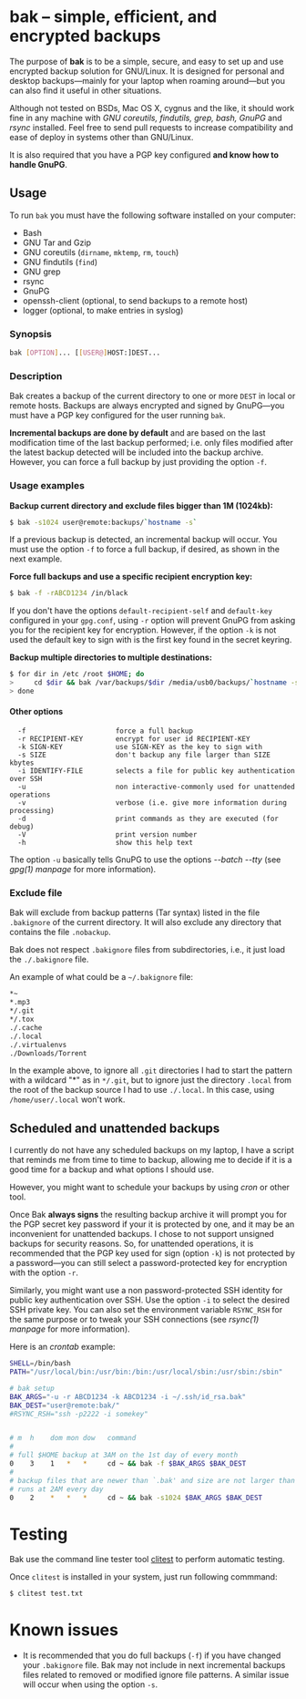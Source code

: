 # bak &ndash; simple, efficient, and encrypted backups

The purpose of **bak** is to be a simple, secure, and easy to set up
and use encrypted backup solution for GNU/Linux. It is designed for
personal and desktop backups&mdash;mainly for your laptop when roaming
around&mdash;but you can also find it useful in other situations.

Although not tested on BSDs, Mac OS X, cygnus and the like, it should
work fine in any machine with *GNU coreutils, findutils, grep, bash,
GnuPG* and *rsync* installed. Feel free to send pull requests to
increase compatibility and ease of deploy in systems other than
GNU/Linux.

It is also required that you have a PGP key configured **and know how
to handle GnuPG**.

## Usage

To run `bak` you must have the following software installed on your
computer:

  - Bash
  - GNU Tar and Gzip
  - GNU coreutils (`dirname`, `mktemp`, `rm`, `touch`)
  - GNU findutils (`find`)
  - GNU grep
  - rsync
  - GnuPG
  - openssh-client (optional, to send backups to a remote host)
  - logger (optional, to make entries in syslog)

### Synopsis

```sh
bak [OPTION]... [[USER@]HOST:]DEST...
```

### Description

Bak creates a backup of the current directory to one or more `DEST`
in local or remote hosts. Backups are always encrypted and signed by
GnuPG&mdash;you must have a PGP key configured for the user running `bak`.

**Incremental backups are done by default** and are based on the last
modification time of the last backup performed; i.e. only files
modified after the latest backup detected will be included into the
backup archive. However, you can force a full backup by just providing
the option `-f`.

### Usage examples

**Backup current directory and exclude files bigger than 1M (1024kb):**

```sh
$ bak -s1024 user@remote:backups/`hostname -s`
```

If a previous backup is detected, an incremental backup will
occur. You must use the option `-f` to force a full backup, if
desired, as shown in the next example.

**Force full backups and use a specific recipient encryption key:**

```sh
$ bak -f -rABCD1234 /in/black
```

If you don't have the options `default-recipient-self` and
`default-key` configured in your `gpg.conf`, using `-r` option will
prevent GnuPG from asking you for the recipient key for
encryption. However, if the option `-k` is not used the default key to
sign with is the first key found in the secret keyring.

**Backup multiple directories to multiple destinations:**

```sh
$ for dir in /etc /root $HOME; do
>     cd $dir && bak /var/backups/$dir /media/usb0/backups/`hostname -s`/$dir
> done
```

#### Other options

```
  -f                      force a full backup
  -r RECIPIENT-KEY        encrypt for user id RECIPIENT-KEY
  -k SIGN-KEY             use SIGN-KEY as the key to sign with
  -s SIZE                 don't backup any file larger than SIZE kbytes
  -i IDENTIFY-FILE        selects a file for public key authentication over SSH
  -u                      non interactive-commonly used for unattended operations
  -v                      verbose (i.e. give more information during processing)
  -d                      print commands as they are executed (for debug)
  -V                      print version number
  -h                      show this help text
```

The option `-u` basically tells GnuPG to use the options *--batch
--tty* (see *gpg(1) manpage* for more information).

### Exclude file

Bak will exclude from backup patterns (Tar syntax) listed in the
file `.bakignore` of the current directory. It will also exclude any
directory that contains the file `.nobackup`.

Bak does not respect `.bakignore` files from subdirectories, i.e.,
it just load the `./.bakignore` file.

An example of what could be a `~/.bakignore` file:

```sh
*~
*.mp3
*/.git
*/.tox
./.cache
./.local
./.virtualenvs
./Downloads/Torrent
```

In the example above, to ignore all `.git` directories I had to start
the pattern with a wildcard "\*" as in ``*/.git``, but to ignore just
the directory `.local` from the root of the backup source I had to use
`./.local`. In this case, using `/home/user/.local` won't work.

## Scheduled and unattended backups

I currently do not have any scheduled backups on my laptop, I have a
script that reminds me from time to time to backup, allowing me to
decide if it is a good time for a backup and what options I should
use.

However, you might want to schedule your backups by using *cron* or
other tool.

Once Bak **always signs** the resulting backup archive it will prompt
you for the PGP secret key password if your it is protected by one,
and it may be an inconvenient for unattended backups. I chose to not
support unsigned backups for security reasons. So, for unattended
operations, it is recommended that the PGP key used for sign (option
`-k`) is not protected by a password&mdash;you can still select a
password-protected key for encryption with the option `-r`.

Similarly, you might want use a non password-protected SSH identity
for public key authentication over SSH. Use the option `-i` to select
the desired SSH private key. You can also set the environment variable
`RSYNC_RSH` for the same purpose or to tweak your SSH connections (see
*rsync(1) manpage* for more information).

Here is an *crontab* example:

```sh
SHELL=/bin/bash
PATH="/usr/local/bin:/usr/bin:/bin:/usr/local/sbin:/usr/sbin:/sbin"

# bak setup
BAK_ARGS="-u -r ABCD1234 -k ABCD1234 -i ~/.ssh/id_rsa.bak"
BAK_DEST="user@remote:bak/"
#RSYNC_RSH="ssh -p2222 -i somekey"


# m  h    dom mon dow   command
#
# full $HOME backup at 3AM on the 1st day of every month
0    3    1   *   *     cd ~ && bak -f $BAK_ARGS $BAK_DEST
#
# backup files that are newer than `.bak' and size are not larger than 1M;
# runs at 2AM every day
0    2    *   *   *     cd ~ && bak -s1024 $BAK_ARGS $BAK_DEST
```

# Testing

Bak use the command line tester tool
[clitest](https://github.com/aureliojargas/clitest) to perform
automatic testing.

Once `clitest` is installed in your system, just run following
commmand:

```sh
$ clitest test.txt
```

# Known issues

- It is recommended that you do full backups (`-f`) if you have
  changed your `.bakignore` file. Bak may not include in next
  incremental backups files related to removed or modified ignore file
  patterns. A similar issue will occur when using the option `-s`.
